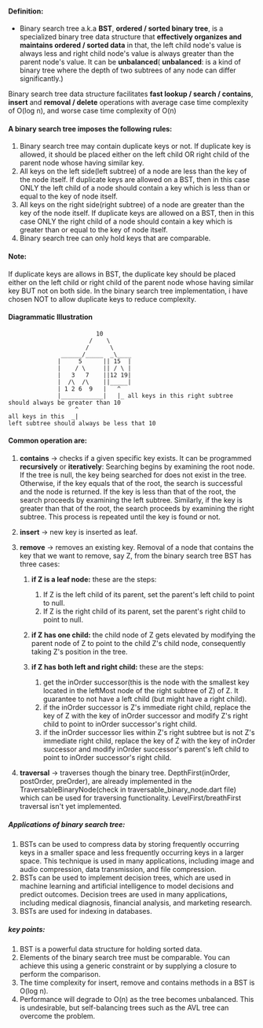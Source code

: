 #### Definition:
- Binary search tree a.k.a **BST**, **ordered / sorted binary tree**, is a specialized binary tree data structure that **effectively organizes and maintains ordered / sorted data** in that, the left child node's value is always less and right child node's value is always greater than the parent node's value. It can be **unbalanced**( **unbalanced**: is a kind of binary tree where the depth of two subtrees of any node can differ significantly.)
 
 Binary search tree data structure facilitates **fast lookup / search / contains**, **insert** and **removal / delete** operations with average case time complexity of O(log n), and worse case time complexity of O(n)


 #### A binary search tree imposes the following rules:
 1. Binary search tree may contain duplicate keys or not. If duplicate key is allowed, it should be placed either on the left child OR right child of the parent node whose having similar key.
 2. All keys on the left side(left subtree) of a node are less than the key of the node itself. If duplicate keys are allowed on a BST, then in this case ONLY the left child of a node should contain a key which is less than or equal to the key of node itself.
 3. All keys on the right side(right subtree) of a node are greater than the key of the node itself. If duplicate keys are allowed on a BST, then in this case ONLY the right child of a node should contain a key which is greater than or equal to the key of node itself.
 4. Binary search tree can only hold keys that are comparable.

#### Note:
If duplicate keys are allows in BST, the duplicate key should be placed either on the left child or right child of the parent node whose having similar key BUT not on both side.
In the binary search tree implementation, i have chosen NOT to allow duplicate keys to reduce complexity.

#### Diagrammatic Illustration
```
                         10
                       /    \
                      /      \
               ______/_____  _\____
              |     5      || 15  |
              |    / \     || / \ |
              |   3   7    ||12 19|
              |  /\  /\    ||_____|  
              | 1 2 6  9   |   ^
              |____________|   |_ all keys in this right subtree should always be greater than 10
                   ^
all keys in this  _|
left subtree should always be less that 10
```

#### Common operation are:
1. **contains** -> checks if a given specific key exists. It can be programmed **recursively** or **iteratively**: Searching begins by examining the root node. If the tree is null, the key being searched for does not exist in the tree. Otherwise, if the key equals that of the root, the search is successful and the node is returned. If the key is less than that of the root, the search proceeds by examining the left subtree. Similarly, if the key is greater than that of the root, the search proceeds by examining the right subtree. This process is repeated until the key is found or not.
   
2. **insert** -> new key is inserted as leaf.
   
3. **remove** -> removes an existing key. Removal of a node that contains the key that we want to remove, say Z, from the binary search tree BST has three cases:
   
   1. **if Z is a leaf node:** these are the steps:
      1. If Z is the left child of its parent, set the parent's left child to point to null.
      2. If Z is the right child of its parent, set the parent's right child to point to null.
   
   2. **if Z has one child:** the child node of Z gets elevated by modifying the parent node of Z to point to the child Z's child node, consequently taking Z's position in the tree.
   
   3. **if Z has both left and right child:** these are the steps:
      1. get the inOrder successor(this is the node with the smallest key located in the leftMost node of the right subtree of Z) of Z. It guarantee to not have a left child (but might have a right child).
      2. if the inOrder successor is Z's immediate right child, replace the key of Z with the key of inOrder successor and modify Z's right child to point to inOrder successor's right child.
      3. if the inOrder successor lies within Z's right subtree but is not Z's immediate right child, replace the key of Z with the key of inOrder successor and modify inOrder successor's parent's left child to point to inOrder successor's right child.

4. **traversal** -> traverses though the binary tree. DepthFirst(inOrder, postOrder, preOrder), are already implemented in the TraversableBinaryNode(check in traversable_binary_node.dart file) which can be used for traversing functionality. LevelFirst/breathFirst traversal isn't yet implemented.
   

##### Applications of binary search tree:
1. BSTs can be used to compress data by storing frequently occurring keys in a smaller space and less frequently occurring keys in a larger space. This technique is used in many applications, including image and audio compression, data transmission, and file compression.
2. BSTs can be used to implement decision trees, which are used in machine learning and artificial intelligence to model decisions and predict outcomes. Decision trees are used in many applications, including medical diagnosis, financial analysis, and marketing research.
3. BSTs are used for indexing in databases.


##### key points:
1. BST is a powerful data structure for holding sorted data.
2. Elements of the binary search tree must be comparable. You can achieve this using a generic constraint or by supplying a closure to perform the comparison.
3. The time complexity for insert, remove and contains methods in a BST is O(log n).
4. Performance will degrade to O(n) as the tree becomes unbalanced. This is undesirable, but self-balancing trees such as the AVL tree can overcome the problem.


